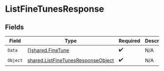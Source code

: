 # ListFineTunesResponse


## Fields

| Field                                                                                    | Type                                                                                     | Required                                                                                 | Description                                                                              |
| ---------------------------------------------------------------------------------------- | ---------------------------------------------------------------------------------------- | ---------------------------------------------------------------------------------------- | ---------------------------------------------------------------------------------------- |
| `Data`                                                                                   | [][shared.FineTune](../../models/shared/finetune.md)                                     | :heavy_check_mark:                                                                       | N/A                                                                                      |
| `Object`                                                                                 | [shared.ListFineTunesResponseObject](../../models/shared/listfinetunesresponseobject.md) | :heavy_check_mark:                                                                       | N/A                                                                                      |